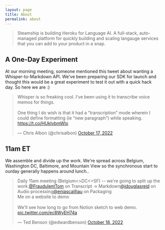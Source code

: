 ```yaml
---
layout: page
title: About
permalink: about
---
```


> Steamship is building Heroku for Language AI. A full-stack, auto-managed platform for quickly building and scaling langauge services that you can add to your product in a snap.

## A One-Day Experiment

At our morning meeting, someone mentioned this tweet about wanting a Whisper-to-Markdown API.
We've been preparing our SDK for launch and thought this would be a great experiment to test it out with a quick hack day.
So here we are :)

<blockquote class="twitter-tweet"><p lang="en" dir="ltr">Whisper is so freaking cool. I’ve been using it to transcribe voice memos for things.<br><br>One thing I do wish is that it had a “transcription” mode wherein I could define formatting (ie “new paragraph”) while speaking. <a href="https://t.co/HUkIvbmWlo">https://t.co/HUkIvbmWlo</a></p>&mdash; Chris Albon (@chrisalbon) <a href="https://twitter.com/chrisalbon/status/1582143382482128896?ref_src=twsrc%5Etfw">October 17, 2022</a></blockquote> <script async src="https://platform.twitter.com/widgets.js" charset="utf-8"></script>


## 11am ET

We assemble and divide up the work. We're spread across Belgium, Washington DC, Baltimore, and Mountain View so the synchronous start to ourday generally happens around lunch..

<blockquote class="twitter-tweet"><p lang="en" dir="ltr">Daily 11am meeting (Belgium&lt;&gt;DC&lt;&gt;SF) -- we&#39;re going to split up the work.<a href="https://twitter.com/FraudulentTom?ref_src=twsrc%5Etfw">@FraudulentTom</a> on Transcript -&gt; Markdown<a href="https://twitter.com/jdouglasreid?ref_src=twsrc%5Etfw">@jdouglasreid</a> on Audio processing<a href="https://twitter.com/eniascailliau?ref_src=twsrc%5Etfw">@eniascailliau</a> on Packaging<br>Me on a website to demo<br><br>We&#39;ll see how long to go from Notion sketch to web demo. <a href="https://t.co/ec8WyEH74a">pic.twitter.com/ec8WyEH74a</a></p>&mdash; Ted Benson (@edwardbenson) <a href="https://twitter.com/edwardbenson/status/1582404557078138880?ref_src=twsrc%5Etfw">October 18, 2022</a></blockquote> <script async src="https://platform.twitter.com/widgets.js" charset="utf-8"></script>

